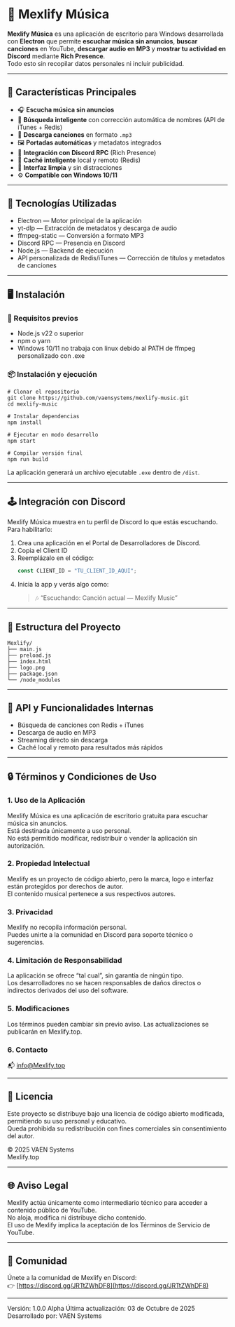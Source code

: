 # 🎵 Mexlify Música

**Mexlify Música** es una aplicación de escritorio para Windows desarrollada con **Electron** que permite **escuchar música sin anuncios**, **buscar canciones** en YouTube, **descargar audio en MP3** y **mostrar tu actividad en Discord** mediante **Rich Presence**.  
Todo esto sin recopilar datos personales ni incluir publicidad.

---

## 🚀 Características Principales

- 🎧 **Escucha música sin anuncios**
- 🔎 **Búsqueda inteligente** con corrección automática de nombres (API de iTunes + Redis)
- 💾 **Descarga canciones** en formato `.mp3`
- 🖼️ **Portadas automáticas** y metadatos integrados
- 💬 **Integración con Discord RPC** (Rich Presence)
- 🧠 **Caché inteligente** local y remoto (Redis)
- 🧩 **Interfaz limpia** y sin distracciones
- ⚙️ **Compatible con Windows 10/11**

---

## 🧱 Tecnologías Utilizadas

- Electron — Motor principal de la aplicación
- yt-dlp — Extracción de metadatos y descarga de audio
- ffmpeg-static — Conversión a formato MP3
- Discord RPC — Presencia en Discord
- Node.js — Backend de ejecución
- API personalizada de Redis/iTunes — Corrección de títulos y metadatos de canciones

---

## 🖥️ Instalación

### 🔧 Requisitos previos

- Node.js v22 o superior  
- npm o yarn  
- Windows 10/11 no trabaja con linux debido al PATH de ffmpeg personalizado con .exe

### 📦 Instalación y ejecución

```
# Clonar el repositorio
git clone https://github.com/vaensystems/mexlify-music.git
cd mexlify-music

# Instalar dependencias
npm install

# Ejecutar en modo desarrollo
npm start

# Compilar versión final
npm run build
```

La aplicación generará un archivo ejecutable `.exe` dentro de `/dist`.

---

## 🕹️ Integración con Discord

Mexlify Música muestra en tu perfil de Discord lo que estás escuchando.  
Para habilitarlo:

1. Crea una aplicación en el Portal de Desarrolladores de Discord.
2. Copia el Client ID
3. Reemplázalo en el código:
   ```js
   const CLIENT_ID = "TU_CLIENT_ID_AQUI";
   ```
4. Inicia la app y verás algo como:  
   > 🎶 “Escuchando: Canción actual — Mexlify Music”

---

## 📁 Estructura del Proyecto

```
Mexlify/
├── main.js
├── preload.js
├── index.html
├── logo.png
├── package.json
└── /node_modules
```

---

## 🧩 API y Funcionalidades Internas

- Búsqueda de canciones con Redis + iTunes
- Descarga de audio en MP3
- Streaming directo sin descarga
- Caché local y remoto para resultados más rápidos

---

## 🔒 Términos y Condiciones de Uso

### 1. Uso de la Aplicación
Mexlify Música es una aplicación de escritorio gratuita para escuchar música sin anuncios.  
Está destinada únicamente a uso personal.  
No está permitido modificar, redistribuir o vender la aplicación sin autorización.

### 2. Propiedad Intelectual
Mexlify es un proyecto de código abierto, pero la marca, logo e interfaz están protegidos por derechos de autor.  
El contenido musical pertenece a sus respectivos autores.

### 3. Privacidad
Mexlify no recopila información personal.  
Puedes unirte a la comunidad en Discord para soporte técnico o sugerencias.

### 4. Limitación de Responsabilidad
La aplicación se ofrece “tal cual”, sin garantía de ningún tipo.  
Los desarrolladores no se hacen responsables de daños directos o indirectos derivados del uso del software.

### 5. Modificaciones
Los términos pueden cambiar sin previo aviso. Las actualizaciones se publicarán en Mexlify.top.

### 6. Contacto
📬 info@Mexlify.top

---

## 🧾 Licencia

Este proyecto se distribuye bajo una licencia de código abierto modificada, permitiendo su uso personal y educativo.  
Queda prohibida su redistribución con fines comerciales sin consentimiento del autor.

© 2025 VAEN Systems  
Mexlify.top

---

## 🌐 Aviso Legal

Mexlify actúa únicamente como intermediario técnico para acceder a contenido público de YouTube.  
No aloja, modifica ni distribuye dicho contenido.  
El uso de Mexlify implica la aceptación de los Términos de Servicio de YouTube.

---

## 💬 Comunidad

Únete a la comunidad de Mexlify en Discord:  
👉 [https://discord.gg/JRTtZWhDF8](https://discord.gg/JRTtZWhDF8)

---

Versión: 1.0.0 Alpha
Última actualización: 03 de Octubre de 2025  
Desarrollado por: VAEN Systems
